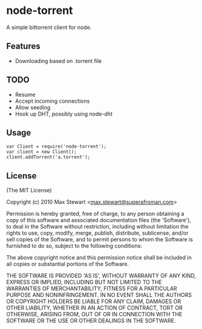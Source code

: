 # node-torrent

A simple bittorrent client for node.

## Features
  * Downloading based on .torrent file

## TODO
  * Resume
  * Accept incoming connections
  * Allow seeding
  * Hook up DHT, possibly using node-dht

## Usage

    var Client = require('node-torrent');
    var client = new Client();
    client.addTorrent('a.torrent');

## License 

(The MIT License)

Copyright (c) 2010 Max Stewart &lt;max.stewart@superafroman.com&gt;

Permission is hereby granted, free of charge, to any person obtaining
a copy of this software and associated documentation files (the
'Software'), to deal in the Software without restriction, including
without limitation the rights to use, copy, modify, merge, publish,
distribute, sublicense, and/or sell copies of the Software, and to
permit persons to whom the Software is furnished to do so, subject to
the following conditions:

The above copyright notice and this permission notice shall be
included in all copies or substantial portions of the Software.

THE SOFTWARE IS PROVIDED 'AS IS', WITHOUT WARRANTY OF ANY KIND,
EXPRESS OR IMPLIED, INCLUDING BUT NOT LIMITED TO THE WARRANTIES OF
MERCHANTABILITY, FITNESS FOR A PARTICULAR PURPOSE AND NONINFRINGEMENT.
IN NO EVENT SHALL THE AUTHORS OR COPYRIGHT HOLDERS BE LIABLE FOR ANY
CLAIM, DAMAGES OR OTHER LIABILITY, WHETHER IN AN ACTION OF CONTRACT,
TORT OR OTHERWISE, ARISING FROM, OUT OF OR IN CONNECTION WITH THE
SOFTWARE OR THE USE OR OTHER DEALINGS IN THE SOFTWARE.
